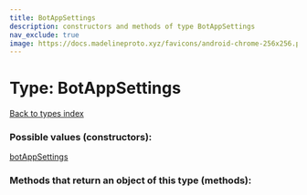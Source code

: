 ```yaml
---
title: BotAppSettings
description: constructors and methods of type BotAppSettings
nav_exclude: true
image: https://docs.madelineproto.xyz/favicons/android-chrome-256x256.png
---
```

# Type: BotAppSettings
[Back to types index](index.html)



### Possible values (constructors):

[botAppSettings](/API_docs/constructors/botAppSettings.html)  



### Methods that return an object of this type (methods):



